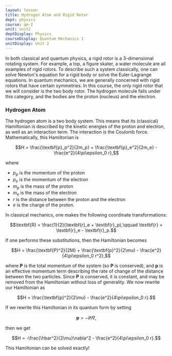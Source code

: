 ```yaml
---
layout: lesson
title: Hydrogen Atom and Rigid Rotor
dept: physics
course: qm-I
unit: unit2
deptDisplay: Physics
courseDisplay: Quantum Mechanics I
unitDisplay: Unit 2
---
```


In both classical and quantum physics, a rigid rotor is a 3-dimensional rotating system. For example, a top, a figure skater, a water molecule are all examples of rigid rotors. To describe such a system classically, one can solve Newton's equation for a rigid body or solve the Euler-Lagrange equations. In quantum mechanics, we are generally concerned with rigid rotors that have certain symmetries. In this course, the only rigid rotor that we will consider is the two body rotor. The hydrogen molecule falls under this category, and the bodies are the proton (nucleus) and the electron. 

### Hydrogen Atom
The hydrogen atom is a two body system. This means that its (classical) Hamiltonian is described by the kinetic energies of the proton and electron, as well as an interaction term. The interaction is the Coulomb force. Mathematically, this Hamiltonian is 

$$H = \frac{\textbf{p}_p^2}{2m_p} + \frac{\textbf{p}_e^2}{2m_e} - \frac{e^2}{4\pi\epsilon_0 r},$$

where 
* $p_p$ is the momentum of the proton
* $p_e$ is the momentum of the electron
* $m_p$ is the mass of the proton
* $m_e$ is the mass of the electron
* $r$ is the distance between the proton and the electron
* $e$ is the charge of the proton. 

In classical mechanics, one makes the following coordinate transformations:

$$\textbf{R} = \frac{1}{2}(\textbf{r}_e + \textbf{r}_p),\qquad \textbf{r} = \textbf{r}_e - \textbf{r}_p.$$

If one performs these substitutions, then the Hamiltonian becomes 

$$H = \frac{\textbf{P}^2}{2M} + \frac{\textbf{p}^2}{2\mu} - \frac{e^2}{4\pi\epsilon_0 r^2},$$

where $\textbf{P}$ is the total momentum of the system (so $\textbf{P}$ is conserved), and $\textbf{p}$ is an effective momentum term describing the rate of change of the distance between the two particles. Since $\textbf{P}$ is conserved, it is constant, and may be removed from the Hamiltonian without loss of generality. We now rewrite our Hamiltonian as 

$$H = \frac{\textbf{p}^2}{2\mu} - \frac{e^2}{4\pi\epsilon_0 r}.$$

If we rewrite this Hamiltonian in its quantum form by setting 

$$\textbf{p} = -i\hbar \nabla,$$

then we get 

$$H = -\frac{\hbar^2}{2\mu}\nabla^2 - \frac{e^2}{4\pi\epsilon_0 r}.$$

This Hamiltonian can be solved exactly! 



